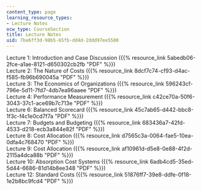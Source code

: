 ```yaml
---
content_type: page
learning_resource_types:
- Lecture Notes
ocw_type: CourseSection
title: Lecture Notes
uid: 7be6ff3d-98b5-65fb-dd4d-2ddd97ee5580
---
```


Lecture 1: Introduction and Case Discussion ({{% resource_link 5abedb06-2fce-a1ae-8121-d650302cb2fb "PDF" %}})  
Lecture 2: The Nature of Costs ({{% resource_link 8dcf7c74-cf93-d4ac-f585-fb96b690045a "PDF" %}})  
Lecture 3: The Economics of Organizations ({{% resource_link 596243cf-796e-5d11-7fd7-4db7ea96aaee "PDF" %}})  
Lecture 4: Performance Measurement ({{% resource_link c42ce70a-50f6-3043-37c1-ace69b7c713e "PDF" %}})  
Lecture 6: Balanced Scorecard ({{% resource_link 45c7ab65-d442-bbc8-1f3c-f4c1e0cd7f7a "PDF" %}})  
Lecture 7: Budgets and Budgeting ({{% resource_link 683436a7-42fd-4533-d218-ecb3a844e82f "PDF" %}})  
Lecture 8: Cost Allocation ({{% resource_link d7565c3a-0064-fae5-10ea-0dfa4c768470 "PDF" %}})  
Lecture 9: Cost Allocation ({{% resource_link af10961d-d5e8-0e88-4f2d-2115a4dca88b "PDF" %}})  
Lecture 10: Absorption Cost Systems ({{% resource_link 6adb4cd5-35ed-5d44-6686-81d14b8ee348 "PDF" %}})  
Lecture 12: Standard Costs ({{% resource_link 51876ff7-39e8-ddfe-0f18-1e2b8bc9fcd4 "PDF" %}})